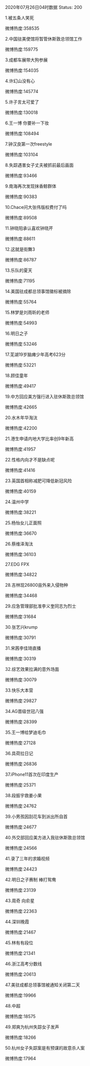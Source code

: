 2020年07月26日04时数据
Status: 200

1.被五条人笑死

微博热度:358535

2.中国驻美使馆将暂管休斯敦总领馆工作

微博热度:159775

3.成都车展带大狗参展

微博热度:154035

4.许幻山没有心

微博热度:145774

5.许子言太可爱了

微博热度:130018

6.王一博 你要补一下妆

微博热度:108494

7.钟汉良第一次freestyle

微博热度:103104

8.失踪遇害女子丈夫被抓前最后画面

微博热度:93466

9.南海再次发现抹香鲸群体

微博热度:90383

10.Chace问大张伟版权费付了吗

微博热度:89508

11.钟晓阳承认喜欢钟晓芹

微博热度:88611

12.这就是街舞3

微博热度:86787

13.乐队的夏天

微博热度:71195

14.美国驻成都总领事馆徽标被摘除

微博热度:55764

15.林梦是刘雨昕的老师

微博热度:54993

16.明日之子

微博热度:53246

17.芜湖19岁脑瘫少年高考623分

微博热度:53221

18.顾佳童年

微博热度:49417

19.中方回应美方强行进入驻休斯敦总领馆

微博热度:42665

20.水木年华淘汰

微博热度:42200

21.港生申请内地大学比率创9年新高

微博热度:41957

22.性格内向才不是缺点呢

微博热度:41416

23.英国首相称减肥可降低新冠风险

微博热度:40159

24.温州中学

微博热度:38221

25.杨怡女儿正面照

微博热度:36670

26.蔡维泽淘汰

微博热度:36103

27.EDG FPX

微博热度:34822

28.吉林现26800亩外来入侵物种

微博热度:34468

29.应急管理部批准李义奎同志为烈士

微博热度:31684

30.张艺兴krump

微博热度:30791

31.宋茜李佳琦直播

微博热度:30319

32.综艺效果拉满的意外场面

微博热度:30079

33.快乐大本营

微博热度:29827

34.AG晋级世冠八强

微博热度:28399

35.王一博给梦迪毛巾

微博热度:27128

36.具荷拉日记

微博热度:26836

37.iPhone11首次在印度生产

微博热度:25371

38.段振宇救姜小果

微博热度:24762

39.小男孩因刮花车到派出所自首

微博热度:24677

40.外交部回应美方进入我驻休斯敦总领馆

微博热度:24566

41.录了三年的求婚视频

微博热度:24423

42.明日之子赛制 棒打鸳鸯

微博热度:23139

43.周奇 向俞星

微博热度:22363

44.深圳晚霞

微博热度:21467

45.林有有段位

微博热度:21341

46.浙江高考分数线

微博热度:20613

47.美驻成都总领事馆被通知关闭第二天

微博热度:19966

48.中超

微博热度:18575

49.郑爽为杭州失踪女子发声

微博热度:18266

50.杭州女子失踪案是有预谋的故意杀人案

微博热度:17964

